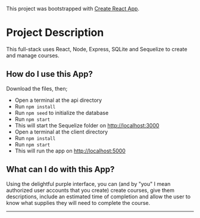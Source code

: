 This project was bootstrapped with [Create React App](https://github.com/facebook/create-react-app).

# Project Description

This full-stack uses React, Node, Express, SQLite and Sequelize to create and manage courses.

## How do I use this App?

Download the files, then;

- Open a terminal at the api directory
- Run `npm install`
- Run `npm seed` to initialize the database
- Run `npm start`
- This will start the Sequelize folder on [http://localhost:3000](http://localhost:3000)
- Open a terminal at the client directory
- Run `npm install`
- Run `npm start`
- This will run the app on [http://localhost:5000](http://localhost:5000)

## What can I do with this App?

Using the delightful purple interface, you can (and by "you" I mean authorized user accounts that you create) create courses, give them descriptions, include an estimated time of completion and allow the user to know what supplies they will need to complete the course.

---
